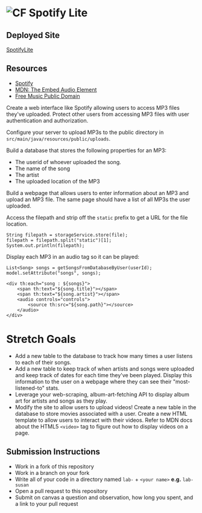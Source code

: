 # ![CF](http://i.imgur.com/7v5ASc8.png) Spotify Lite
## Deployed Site
[SpotifyLite](https://spotifylite-amycohen.herokuapp.com/)

## Resources
* [Spotify](http://spotify.com)
* [MDN: The Embed Audio Element](https://developer.mozilla.org/en-US/docs/Web/HTML/Element/audio)
* [Free Music Public Domain](http://www.freemusicpublicdomain.com/)

Create a web interface like Spotify allowing users to access MP3 files they've
uploaded. Protect other users from accessing MP3 files with user authentication
and authorization.

Configure your server to upload MP3s to the public directory in
`src/main/java/resources/public/uploads`.

Build a database that stores the following properties for an MP3:
* The userid of whoever uploaded the song.
* The name of the song
* The artist
* The uploaded location of the MP3

Build a webpage that allows users to enter information about an MP3 and upload
an MP3 file. The same page should have a list of all MP3s the user uploaded.

Access the filepath and strip off the `static` prefix to get a URL for the file
location.

```
String filepath = storageService.store(file);
filepath = filepath.split("static")[1];
System.out.println(filepath);
```

Display each MP3 in an audio tag so it can be played:

```
List<Song> songs = getSongsFromDatabaseByUser(userId);
model.setAttribute("songs", songs);

<div th:each="song : ${songs}">
    <span th:text="${song.title}"></span>
    <span th:text="${song.artist}"></span>
    <audio controls="controls">
        <source th:src="${song.path}"></source>
    </audio>
</div>
```

# Stretch Goals
* Add a new table to the database to track how many times a user listens to
  each of their songs.
* Add a new table to keep track of when artists and songs were uploaded and
  keep track of dates for each time they've been played. Display this
  information to the user on a webpage where they can see their "most-listened-to"
  stats.
* Leverage your web-scraping, album-art-fetching API to display album art
  for artists and songs as they play.
* Modify the site to allow users to upload videos! Create a new table in the
  database to store movies associated with a user. Create a new HTML template
  to allow users to interact with their videos. Refer to MDN docs about the
  HTML5 `<video>` tag to figure out how to display videos on a page.

## Submission Instructions
* Work in a fork of this repository
* Work in a branch on your fork
* Write all of your code in a directory named `lab-` + `<your name>` **e.g.** `lab-susan`
* Open a pull request to this repository
* Submit on canvas a question and observation, how long you spent, and a link to
  your pull request

